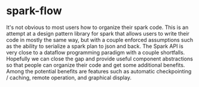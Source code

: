 # spark-flow

It's not obvious to most users how to organize their spark code. This is an attempt at a design pattern library for spark that allows users to write their code in mostly the same way, but with a couple enforced assumptions such as the ability to serialize a spark plan to json and back. The Spark API is very close to a dataflow programming paradigm with a couple shortfalls. Hopefully we can close the gap and provide useful component abstractions so that people can organize their code and get some additional benefits. Among the potential benefits are features such as automatic checkpointing / caching, remote operation, and graphical display.
